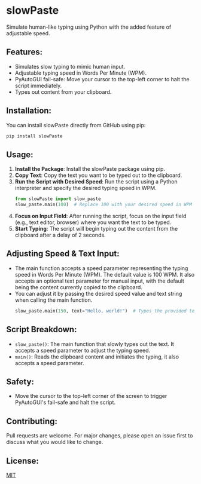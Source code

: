 # slowPaste

Simulate human-like typing using Python with the added feature of adjustable speed.

## Features:
- Simulates slow typing to mimic human input.
- Adjustable typing speed in Words Per Minute (WPM).
- PyAutoGUI fail-safe: Move your cursor to the top-left corner to halt the script immediately.
- Types out content from your clipboard.

## Installation:

You can install slowPaste directly from GitHub using pip:

```bash
pip install slowPaste
```

## Usage:

1. **Install the Package**: Install the slowPaste package using pip.
2. **Copy Text**: Copy the text you want to be typed out to the clipboard.
3. **Run the Script with Desired Speed**: Run the script using a Python interpreter and specify the desired typing speed in WPM.
   ```python
   from slowPaste import slow_paste
   slow_paste.main(100)  # Replace 100 with your desired speed in WPM
   ```
4. **Focus on Input Field**: After running the script, focus on the input field (e.g., text editor, browser) where you want the text to be typed.
5. **Start Typing**: The script will begin typing out the content from the clipboard after a delay of 2 seconds.

## Adjusting Speed & Text Input:

- The main function accepts a speed parameter representing the typing speed in Words Per Minute (WPM). The default value is 100 WPM. It also accepts an optional text parameter for manual input, with the default being the content currently copied to the clipboard.
- You can adjust it by passing the desired speed value and text string when calling the main function.
  ```python
  slow_paste.main(150, text="Hello, world!")  # Types the provided text at 150 WPM. If text is not provided, it types the clipboard content.
  ```

## Script Breakdown:
- `slow_paste()`: The main function that slowly types out the text. It accepts a speed parameter to adjust the typing speed.
- `main()`: Reads the clipboard content and initiates the typing, it also accepts a speed parameter.

## Safety:
- Move the cursor to the top-left corner of the screen to trigger PyAutoGUI's fail-safe and halt the script.

## Contributing:
Pull requests are welcome. For major changes, please open an issue first to discuss what you would like to change.

## License:
[MIT](https://choosealicense.com/licenses/mit/)
